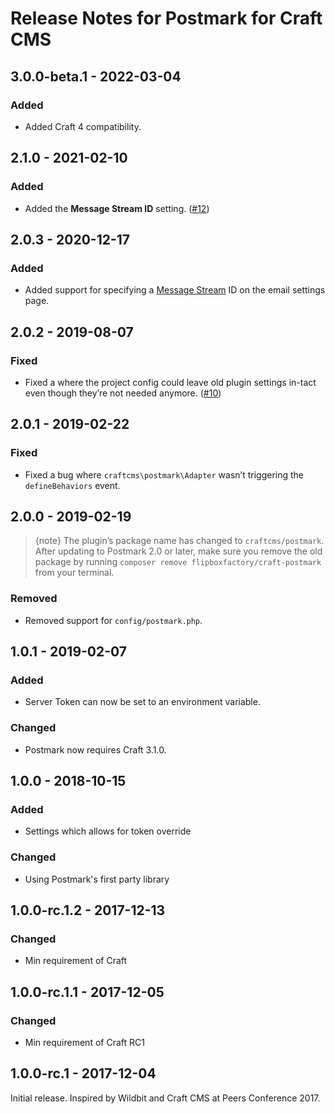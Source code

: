 # Release Notes for Postmark for Craft CMS

## 3.0.0-beta.1 - 2022-03-04

### Added
- Added Craft 4 compatibility.

## 2.1.0 - 2021-02-10

### Added
- Added the **Message Stream ID** setting. ([#12](https://github.com/craftcms/postmark/pull/12))

## 2.0.3 - 2020-12-17

### Added
- Added support for specifying a [Message Stream](https://postmarkapp.com/message-streams) ID on the email settings page.

## 2.0.2 - 2019-08-07

### Fixed
- Fixed a where the project config could leave old plugin settings in-tact even though they’re not needed anymore. ([#10](https://github.com/craftcms/postmark/issues/10))

## 2.0.1 - 2019-02-22

### Fixed
- Fixed a bug where `craftcms\postmark\Adapter` wasn’t triggering the `defineBehaviors` event.

## 2.0.0 - 2019-02-19

> {note} The plugin’s package name has changed to `craftcms/postmark`. After updating to Postmark 2.0 or later, make sure you remove the old package by running `composer remove flipboxfactory/craft-postmark` from your terminal.

### Removed
- Removed support for `config/postmark.php`.

## 1.0.1 - 2019-02-07

### Added
- Server Token can now be set to an environment variable.

### Changed
- Postmark now requires Craft 3.1.0.

## 1.0.0 - 2018-10-15

### Added
- Settings which allows for token override

### Changed
- Using Postmark's first party library

## 1.0.0-rc.1.2 - 2017-12-13

### Changed
- Min requirement of Craft

## 1.0.0-rc.1.1 - 2017-12-05

### Changed
- Min requirement of Craft RC1

## 1.0.0-rc.1 - 2017-12-04

Initial release. Inspired by Wildbit and Craft CMS at Peers Conference 2017.
